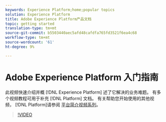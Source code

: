 ```yaml
---
keywords: Experience Platform;home;popular topics
solution: Experience Platform
title: Adobe Experience Platform产品文档
topic: getting started
translation-type: tm+mt
source-git-commit: b5503440aec5afd48cafdfa765fd3521f6ea4c68
workflow-type: tm+mt
source-wordcount: '61'
ht-degree: 9%

---
```



# Adobe Experience Platform 入门指南

此视频快速介绍并概 [!DNL Experience Platform] 述了它解决的业务难题。 有多个视频教程可用于补充 [!DNL Platform] 文档。 有关帮助您开始使用的其他视频， [!DNL Platform]请参阅 [平台简介视频系列](https://docs.adobe.com/content/help/en/platform-learn/tutorials/intro-to-platform/overview.html)。

>[!VIDEO](https://video.tv.adobe.com/v/32797?quality=12&learn=on)